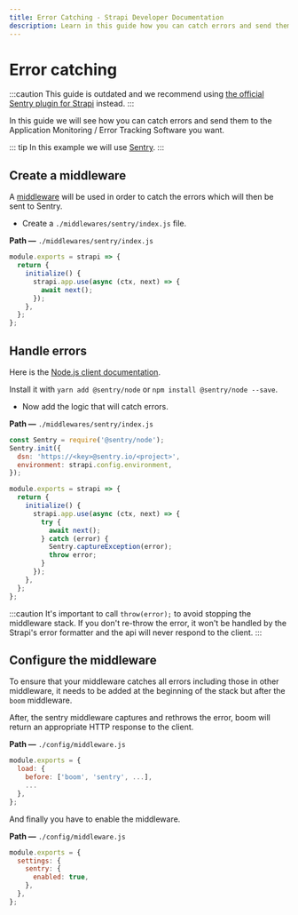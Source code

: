 ```yaml
---
title: Error Catching - Strapi Developer Documentation
description: Learn in this guide how you can catch errors and send them to the Application Monitoring / Error Tracking Software you want.
---
```


# Error catching

:::caution
This guide is outdated and we recommend using [the official Sentry plugin for Strapi](https://www.npmjs.com/package/strapi-plugin-sentry) instead.
:::

In this guide we will see how you can catch errors and send them to the Application Monitoring / Error Tracking Software you want.

::: tip
In this example we will use [Sentry](https://sentry.io).
:::

## Create a middleware

A [middleware](/developer-docs/latest/setup-deployment-guides/configurations/optional/middlewares.md) will be used in order to catch the errors which will then be sent to Sentry.

- Create a `./middlewares/sentry/index.js` file.

**Path —** `./middlewares/sentry/index.js`

```js
module.exports = strapi => {
  return {
    initialize() {
      strapi.app.use(async (ctx, next) => {
        await next();
      });
    },
  };
};
```

## Handle errors

Here is the [Node.js client documentation](https://docs.sentry.io/platforms/node/).

Install it with `yarn add @sentry/node` or `npm install @sentry/node --save`.

- Now add the logic that will catch errors.

**Path —** `./middlewares/sentry/index.js`

```js
const Sentry = require('@sentry/node');
Sentry.init({
  dsn: 'https://<key>@sentry.io/<project>',
  environment: strapi.config.environment,
});

module.exports = strapi => {
  return {
    initialize() {
      strapi.app.use(async (ctx, next) => {
        try {
          await next();
        } catch (error) {
          Sentry.captureException(error);
          throw error;
        }
      });
    },
  };
};
```

:::caution
It's important to call `throw(error);` to avoid stopping the middleware stack. If you don't re-throw the error, it won't be handled by the Strapi's error formatter and the api will never respond to the client.
:::

## Configure the middleware

To ensure that your middleware catches all errors including those in other middleware, it needs to be added at the beginning of the stack but after the `boom` middleware.

After, the sentry middleware captures and rethrows the error, boom will return an appropriate HTTP response to the client.

**Path —** `./config/middleware.js`

```js
module.exports = {
  load: {
    before: ['boom', 'sentry', ...],
    ...
  },
};
```

And finally you have to enable the middleware.

**Path —** `./config/middleware.js`

```js
module.exports = {
  settings: {
    sentry: {
      enabled: true,
    },
  },
};
```
